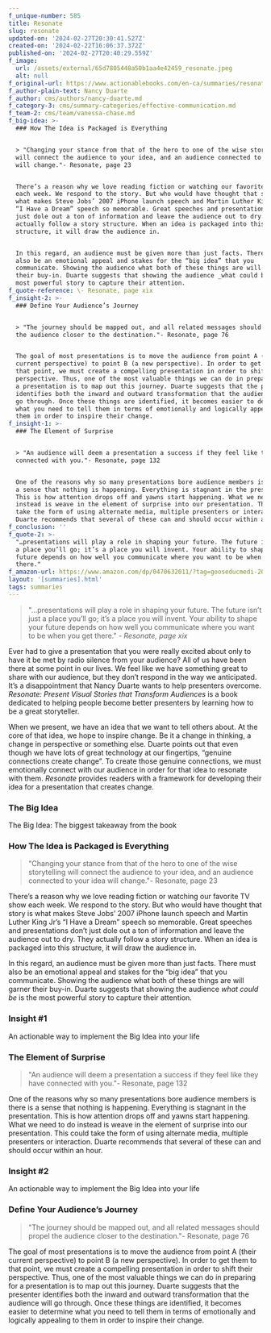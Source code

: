 ```yaml
---
f_unique-number: 585
title: Resonate
slug: resonate
updated-on: '2024-02-27T20:30:41.527Z'
created-on: '2024-02-22T16:06:37.372Z'
published-on: '2024-02-27T20:40:29.559Z'
f_image:
  url: /assets/external/65d7805448a50b1aa4e42459_resonate.jpeg
  alt: null
f_original-url: https://www.actionablebooks.com/en-ca/summaries/resonate/
f_author-plain-text: Nancy Duarte
f_author: cms/authors/nancy-duarte.md
f_category-3: cms/summary-categories/effective-communication.md
f_team-2: cms/team/vanessa-chase.md
f_big-idea: >-
  ### How The Idea is Packaged is Everything


  > "Changing your stance from that of the hero to one of the wise storytelling
  will connect the audience to your idea, and an audience connected to your idea
  will change."- Resonate, page 23


  There’s a reason why we love reading fiction or watching our favorite TV show
  each week. We respond to the story. But who would have thought that story is
  what makes Steve Jobs’ 2007 iPhone launch speech and Martin Luther King Jr’s
  “I Have a Dream” speech so memorable. Great speeches and presentations don’t
  just dole out a ton of information and leave the audience out to dry. They
  actually follow a story structure. When an idea is packaged into this
  structure, it will draw the audience in.


  In this regard, an audience must be given more than just facts. There must
  also be an emotional appeal and stakes for the “big idea” that you
  communicate. Showing the audience what both of these things are will garner
  their buy-in. Duarte suggests that showing the audience _what could be_ is the
  most powerful story to capture their attention.
f_quote-reference: \- Resonate, page xix
f_insight-2: >-
  ### Define Your Audience’s Journey


  > "The journey should be mapped out, and all related messages should propel
  the audience closer to the destination."- Resonate, page 76


  The goal of most presentations is to move the audience from point A (their
  current perspective) to point B (a new perspective). In order to get them to
  that point, we must create a compelling presentation in order to shift their
  perspective. Thus, one of the most valuable things we can do in preparing for
  a presentation is to map out this journey. Duarte suggests that the presenter
  identifies both the inward and outward transformation that the audience will
  go through. Once these things are identified, it becomes easier to determine
  what you need to tell them in terms of emotionally and logically appealing to
  them in order to inspire their change.
f_insight-1: >-
  ### The Element of Surprise


  > "An audience will deem a presentation a success if they feel like they have
  connected with you."- Resonate, page 132


  One of the reasons why so many presentations bore audience members is there is
  a sense that nothing is happening. Everything is stagnant in the presentation.
  This is how attention drops off and yawns start happening. What we need to do
  instead is weave in the element of surprise into our presentation. This could
  take the form of using alternate media, multiple presenters or interaction.
  Duarte recommends that several of these can and should occur within an hour.
f_conclusion: ''
f_quote-2: >-
  "…presentations will play a role in shaping your future. The future isn’t just
  a place you’ll go; it’s a place you will invent. Your ability to shape your
  future depends on how well you communicate where you want to be when you get
  there."
f_amazon-url: https://www.amazon.com/dp/0470632011/?tag=gooseducmedi-20
layout: '[summaries].html'
tags: summaries
---
```


> "…presentations will play a role in shaping your future. The future isn’t just a place you’ll go; it’s a place you will invent. Your ability to shape your future depends on how well you communicate where you want to be when you get there." _\- Resonate, page xix_

Ever had to give a presentation that you were really excited about only to have it be met by radio silence from your audience? All of us have been there at some point in our lives. We feel like we have something great to share with our audience, but they don’t respond in the way we anticipated. It’s a disappointment that Nancy Duarte wants to help presenters overcome. _Resonate: Present Visual Stories that Transform Audiences_ is a book dedicated to helping people become better presenters by learning how to be a great storyteller.

When we present, we have an idea that we want to tell others about. At the core of that idea, we hope to inspire change. Be it a change in thinking, a change in perspective or something else. Duarte points out that even though we have lots of great technology at our fingertips, “genuine connections create change”. To create those genuine connections, we must emotionally connect with our audience in order for that idea to resonate with them. _Resonate_ provides readers with a framework for developing their idea for a presentation that creates change.

### The Big Idea

The Big Idea: The biggest takeaway from the book

### How The Idea is Packaged is Everything

> "Changing your stance from that of the hero to one of the wise storytelling will connect the audience to your idea, and an audience connected to your idea will change."- Resonate, page 23

There’s a reason why we love reading fiction or watching our favorite TV show each week. We respond to the story. But who would have thought that story is what makes Steve Jobs’ 2007 iPhone launch speech and Martin Luther King Jr’s “I Have a Dream” speech so memorable. Great speeches and presentations don’t just dole out a ton of information and leave the audience out to dry. They actually follow a story structure. When an idea is packaged into this structure, it will draw the audience in.

In this regard, an audience must be given more than just facts. There must also be an emotional appeal and stakes for the “big idea” that you communicate. Showing the audience what both of these things are will garner their buy-in. Duarte suggests that showing the audience _what could be_ is the most powerful story to capture their attention.

### Insight #1

An actionable way to implement the Big Idea into your life

### The Element of Surprise

> "An audience will deem a presentation a success if they feel like they have connected with you."- Resonate, page 132

One of the reasons why so many presentations bore audience members is there is a sense that nothing is happening. Everything is stagnant in the presentation. This is how attention drops off and yawns start happening. What we need to do instead is weave in the element of surprise into our presentation. This could take the form of using alternate media, multiple presenters or interaction. Duarte recommends that several of these can and should occur within an hour.

### Insight #2

An actionable way to implement the Big Idea into your life

### Define Your Audience’s Journey

> "The journey should be mapped out, and all related messages should propel the audience closer to the destination."- Resonate, page 76

The goal of most presentations is to move the audience from point A (their current perspective) to point B (a new perspective). In order to get them to that point, we must create a compelling presentation in order to shift their perspective. Thus, one of the most valuable things we can do in preparing for a presentation is to map out this journey. Duarte suggests that the presenter identifies both the inward and outward transformation that the audience will go through. Once these things are identified, it becomes easier to determine what you need to tell them in terms of emotionally and logically appealing to them in order to inspire their change.
